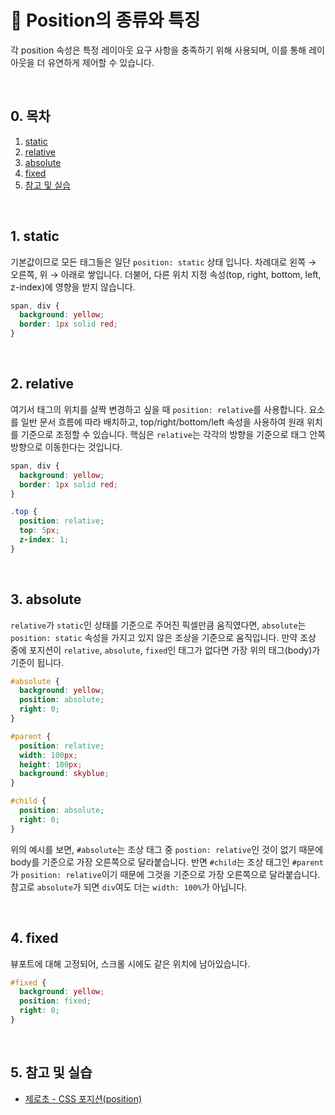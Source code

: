 # 📒 Position의 종류와 특징

각 position 속성은 특정 레이아웃 요구 사항을 충족하기 위해 사용되며, 이를 통해 레이아웃을 더 유연하게 제어할 수 있습니다.

<br/>

## 0. 목차

<!-- no toc -->
1. [static](#1-static)
2. [relative](#2-relative)
3. [absolute](#3-absolute)
4. [fixed](#4-fixed)
5. [참고 및 실습](#5-참고-및-실습)

<br/>

## 1. static

기본값이므로 모든 태그들은 일단 `position: static` 상태 입니다. 차례대로 왼쪽 → 오른쪽, 위 → 아래로 쌓입니다. 더불어, 다른 위치 지정 속성(top, right, bottom, left, z-index)에 영향을 받지 않습니다.

```css
span, div {
  background: yellow;
  border: 1px solid red;
}
```

<br/>

## 2. relative

여기서 태그의 위치를 살짝 변경하고 싶을 때 `position: relative`를 사용합니다. 요소를 일반 문서 흐름에 따라 배치하고, top/right/bottom/left 속성을 사용하여 원래 위치를 기준으로 조정할 수 있습니다. 핵심은 `relative`는 각각의 방향을 기준으로 태그 안쪽 방향으로 이동한다는 것입니다.

```css
span, div {
  background: yellow;
  border: 1px solid red;
}

.top {
  position: relative;
  top: 5px;
  z-index: 1;
}
```

<br/>

## 3. absolute

`relative`가 `static`인 상태를 기준으로 주어진 픽셀만큼 움직였다면, `absolute`는 `position: static` 속성을 가지고 있지 않은 조상을 기준으로 움직입니다. 만약 조상 중에 포지션이 `relative`, `absolute`, `fixed`인 태그가 없다면 가장 위의 태그(body)가 기준이 됩니다.

```css
#absolute {
  background: yellow;
  position: absolute;
  right: 0;
}

#parent {
  position: relative;
  width: 100px;
  height: 100px;
  background: skyblue;
}

#child {
  position: absolute;
  right: 0;
}
```

위의 예시를 보면, `#absolute`는 조상 태그 중 `postion: relative`인 것이 없기 때문에 body를 기준으로 가장 오른쪽으로 달라붙습니다. 반면 `#child`는 조상 태그인 `#parent`가 `position: relative`이기 때문에 그것을 기준으로 가장 오른쪽으로 달라붙습니다. 참고로 `absolute`가 되면 `div`여도 더는 `width: 100%`가 아닙니다.

<br/>

## 4. fixed

뷰포트에 대해 고정되어, 스크롤 시에도 같은 위치에 남아있습니다.

```css
#fixed {
  background: yellow;
  position: fixed;
  right: 0;
}
```

<br/>

## 5. 참고 및 실습

- [제로초 - CSS 포지션(position)](https://www.zerocho.com/category/CSS/post/5864f3b59f1dc000182d3ea1)
